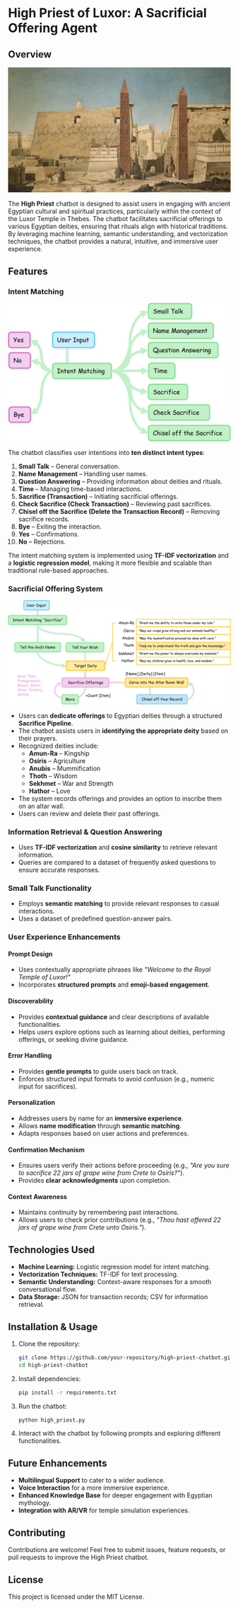 # High Priest of Luxor: A Sacrificial Offering Agent

## Overview

![Luxor](Luxor.jpg)


The **High Priest** chatbot is designed to assist users in engaging with ancient Egyptian cultural and spiritual practices, particularly within the context of the Luxor Temple in Thebes. The chatbot facilitates sacrificial offerings to various Egyptian deities, ensuring that rituals align with historical traditions. By leveraging machine learning, semantic understanding, and vectorization techniques, the chatbot provides a natural, intuitive, and immersive user experience.

## Features

### Intent Matching

![Intent Matching](Intent_Matching.png)

The chatbot classifies user intentions into **ten distinct intent types**:

1. **Small Talk** – General conversation.
2. **Name Management** – Handling user names.
3. **Question Answering** – Providing information about deities and rituals.
4. **Time** – Managing time-based interactions.
5. **Sacrifice (Transaction)** – Initiating sacrificial offerings.
6. **Check Sacrifice (Check Transaction)** – Reviewing past sacrifices.
7. **Chisel off the Sacrifice (Delete the Transaction Record)** – Removing sacrifice records.
8. **Bye** – Exiting the interaction.
9. **Yes** – Confirmations.
10. **No** – Rejections.

The intent matching system is implemented using **TF-IDF vectorization** and a **logistic regression model**, making it more flexible and scalable than traditional rule-based approaches.

### Sacrificial Offering System

![Flowchart](Flowchart.png)

- Users can **dedicate offerings** to Egyptian deities through a structured **Sacrifice Pipeline**.
- The chatbot assists users in **identifying the appropriate deity** based on their prayers.
- Recognized deities include:
  - **Amun-Ra** – Kingship
  - **Osiris** – Agriculture
  - **Anubis** – Mummification
  - **Thoth** – Wisdom
  - **Sekhmet** – War and Strength
  - **Hathor** – Love
- The system records offerings and provides an option to inscribe them on an altar wall.
- Users can review and delete their past offerings.

### Information Retrieval & Question Answering

- Uses **TF-IDF vectorization** and **cosine similarity** to retrieve relevant information.
- Queries are compared to a dataset of frequently asked questions to ensure accurate responses.

### Small Talk Functionality

- Employs **semantic matching** to provide relevant responses to casual interactions.
- Uses a dataset of predefined question-answer pairs.

### User Experience Enhancements

#### **Prompt Design**

- Uses contextually appropriate phrases like *"Welcome to the Royal Temple of Luxor!"*
- Incorporates **structured prompts** and **emoji-based engagement**.

#### **Discoverability**

- Provides **contextual guidance** and clear descriptions of available functionalities.
- Helps users explore options such as learning about deities, performing offerings, or seeking divine guidance.

#### **Error Handling**

- Provides **gentle prompts** to guide users back on track.
- Enforces structured input formats to avoid confusion (e.g., numeric input for sacrifices).

#### **Personalization**

- Addresses users by name for an **immersive experience**.
- Allows **name modification** through **semantic matching**.
- Adapts responses based on user actions and preferences.

#### **Confirmation Mechanism**

- Ensures users verify their actions before proceeding (e.g., *"Are you sure to sacrifice 22 jars of grape wine from Crete to Osiris?"*).
- Provides **clear acknowledgments** upon completion.

#### **Context Awareness**

- Maintains continuity by remembering past interactions.
- Allows users to check prior contributions (e.g., *"Thou hast offered 22 jars of grape wine from Crete unto Osiris."*).

## Technologies Used

- **Machine Learning:** Logistic regression model for intent matching.
- **Vectorization Techniques:** TF-IDF for text processing.
- **Semantic Understanding:** Context-aware responses for a smooth conversational flow.
- **Data Storage:** JSON for transaction records; CSV for information retrieval.

## Installation & Usage

1. Clone the repository:
   ```sh
   git clone https://github.com/your-repository/high-priest-chatbot.git
   cd high-priest-chatbot
   ```
2. Install dependencies:
   ```sh
   pip install -r requirements.txt
   ```
3. Run the chatbot:
   ```sh
   python high_priest.py
   ```
4. Interact with the chatbot by following prompts and exploring different functionalities.

## Future Enhancements

- **Multilingual Support** to cater to a wider audience.
- **Voice Interaction** for a more immersive experience.
- **Enhanced Knowledge Base** for deeper engagement with Egyptian mythology.
- **Integration with AR/VR** for temple simulation experiences.

## Contributing

Contributions are welcome! Feel free to submit issues, feature requests, or pull requests to improve the High Priest chatbot.

## License

This project is licensed under the MIT License.
